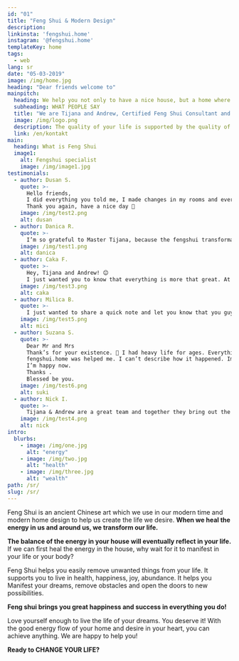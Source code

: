 ```yaml
---
id: "01"
title: "Feng Shui & Modern Design"
description: 
linkinsta: 'fengshui.home'
instagram: '@fengshui.home'
templateKey: home
tags:
  - web
lang: sr
date: "05-03-2019"
image: /img/home.jpg
heading: "Dear friends welcome to"
mainpitch:
  heading: We help you not only to have a nice house, but a home where you feel wonderful. We help you live a wonderful life with good Feng Shui. We create good Feng Shui with Modern Design.
  subheading: WHAT PEOPLE SAY
  title: "We are Tijana and Andrew, Certified Feng Shui Consultant and Architects"
  image: /img/logo.png 
  description: The quality of your life is supported by the quality of the energy in your house. When you change your environment, you change your life. We often look for the change outside of us, when really what we need to do first is inner change, inside us and inside our space, to have happiness, luck and prosperity in all areas of life.
  link: /en/kontakt
main:
  heading: What is Feng Shui
  image1:
    alt: Fengshui specialist
    image: /img/image1.jpg
testimonials:
  - author: Dusan S.
    quote: >-
      Hello friends,  
      I did everything you told me, I made changes in my rooms and everything is greeeeat so far ❤️ Thank you so much, I can say that you guys changed my life 🙏
      Thank you again, have a nice day 👋
    image: /img/test2.png
    alt: dusan
  - author: Danica R.
    quote: >-
      I’m so grateful to Master Tijana, because the fengshui transformation of my room which she made brought the completly new energy and improved segments of my life which I wanted to be better! If I knew before how much this can change life and how much energy is important, I would book the consultation earlier!💖
    image: /img/test1.png
    alt: danica
  - author: Caka F.
    quote: >-
      Hey, Tijana and Andrew! 😊
      I just wanted you to know that everything is more that great. At first I had  a doubt, but meeting you was the best thing in world. ❤️
    image: /img/test3.png
    alt: caka
  - author: Milica B.
    quote: >-
      I just wanted to share a quick note and let you know that you guys do a really good job. I'm glad I decided to work with you.
    image: /img/test5.png
    alt: mici
  - author: Suzana S.
    quote: >-
      Dear Mr and Mrs
      Thank’s for your existence. 🙏 I had heavy life for ages. Everything was badly. I was trying to win it, but, it wasn’t change. Unfortunately, I staied in same situation.
      fengshui.home was helped me. I can’t describe how it happened. Imporant is that it was happened. Everything has improved.
      I’m happy now.
      Thanks .
      Blessed be you.
    image: /img/test6.png
    alt: suki
  - author: Nick I.
    quote: >-
      Tijana & Andrew are a great team and together they bring out the best in instilling a feel-good factor through a positive approach at looking at spaces as  places for the soul. Well done and good luck with your vision of feng shui!
    image: /img/test4.png
    alt: nick
intro:
  blurbs:
    - image: /img/one.jpg
      alt: "energy"
    - image: /img/two.jpg
      alt: "health"
    - image: /img/three.jpg
      alt: "wealth"
path: /sr/
slug: /sr/
---
```


Feng Shui is an ancient Chinese art which we use in our modern time and modern home design to help us create the life we desire. <b>When we heal the energy in us and around us, we transform our life.</b> 

<b>The balance of the energy in your house will eventually reflect in your life.</b>
If we can first heal the energy in the house, why wait for it to manifest in your life or your body?

Feng Shui helps you easily remove unwanted things from your life. It supports you to live in health, happiness, joy, abundance. It helps you Manifest your dreams, remove obstacles and open the doors to new possibilities.

<b>Feng shui brings you great happiness and success in everything you do!</b>

Love yourself enough to live the life of your dreams. You deserve it! With the good energy flow of your home and desire in your heart, you can achieve anything. We are happy to help you!

<b>Ready to CHANGE YOUR LIFE?</b>